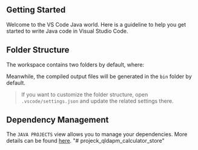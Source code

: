 ## Getting Started

Welcome to the VS Code Java world. Here is a guideline to help you get started to write Java code in Visual Studio Code.

## Folder Structure

The workspace contains two folders by default, where:

Meanwhile, the compiled output files will be generated in the `bin` folder by default.

> If you want to customize the folder structure, open `.vscode/settings.json` and update the related settings there.

## Dependency Management

The `JAVA PROJECTS` view allows you to manage your dependencies. More details can be found [here](https://github.com/microsoft/vscode-java-dependency#manage-dependencies).
"# projeck_qldapm_calculator_store" 
